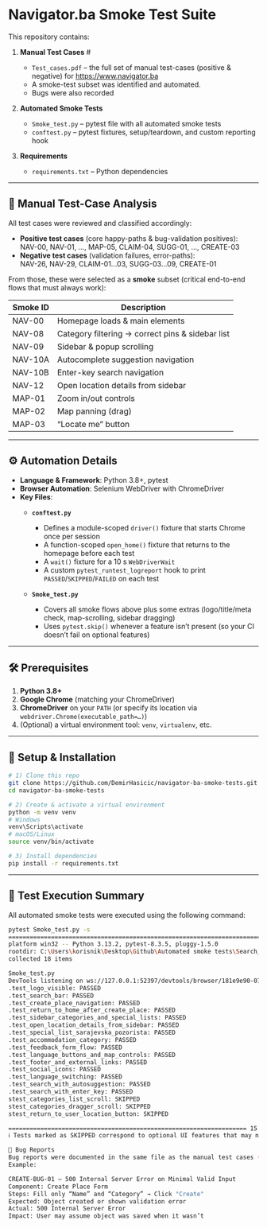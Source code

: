 # Navigator.ba Smoke Test Suite

This repository contains:

1. **Manual Test Cases**  #
   - `Test_cases.pdf` – the full set of manual test-cases (positive & negative) for https://www.navigator.ba  
   - A smoke-test subset was identified and automated.
   - Bugs were also recorded

2. **Automated Smoke Tests**  
   - `Smoke_test.py` – pytest file with all automated smoke tests  
   - `conftest.py` – pytest fixtures, setup/teardown, and custom reporting hook  

3. **Requirements**  
   - `requirements.txt` – Python dependencies  

---
## 📑 Manual Test-Case Analysis

All test cases were reviewed and classified accordingly:

- **Positive test cases** (core happy-paths & bug-validation positives):  
  NAV-00, NAV-01, …, MAP-05, CLAIM-04, SUGG-01, …, CREATE-03  
- **Negative test cases** (validation failures, error-paths):  
  NAV-26, NAV-29, CLAIM-01…03, SUGG-03…09, CREATE-01  

From those, these were selected as a **smoke** subset (critical end-to-end flows that must always work):

| Smoke ID | Description                                      |
|----------|--------------------------------------------------|
| NAV-00   | Homepage loads & main elements                   |
| NAV-08   | Category filtering → correct pins & sidebar list |
| NAV-09   | Sidebar & popup scrolling                        |
| NAV-10A  | Autocomplete suggestion navigation               |
| NAV-10B  | Enter-key search navigation                      |
| NAV-12   | Open location details from sidebar               |
| MAP-01   | Zoom in/out controls                             |
| MAP-02   | Map panning (drag)                               |
| MAP-03   | “Locate me” button                               |

---

## ⚙️ Automation Details

- **Language & Framework**: Python 3.8+, pytest  
- **Browser Automation**: Selenium WebDriver with ChromeDriver  
- **Key Files**:
  - **`conftest.py`**  
    - Defines a module-scoped `driver()` fixture that starts Chrome once per session  
    - A function-scoped `open_home()` fixture that returns to the homepage before each test  
    - A `wait()` fixture for a 10 s `WebDriverWait`  
    - A custom `pytest_runtest_logreport` hook to print `PASSED`/`SKIPPED`/`FAILED` on each test

  - **`Smoke_test.py`**  
    - Covers all smoke flows above plus some extras (logo/title/meta check, map-scrolling, sidebar dragging)  
    - Uses `pytest.skip()` whenever a feature isn’t present (so your CI doesn’t fail on optional features)  

---

## 🛠 Prerequisites

1. **Python 3.8+**  
2. **Google Chrome** (matching your ChromeDriver)  
3. **ChromeDriver** on your `PATH` (or specify its location via `webdriver.Chrome(executable_path=…)`)  
4. (Optional) a virtual environment tool: `venv`, `virtualenv`, etc.

---

## 🚀 Setup & Installation

```bash
# 1) Clone this repo
git clone https://github.com/DemirHasicic/navigator-ba-smoke-tests.git
cd navigator-ba-smoke-tests

# 2) Create & activate a virtual environment
python -m venv venv
# Windows
venv\Scripts\activate
# macOS/Linux
source venv/bin/activate

# 3) Install dependencies
pip install -r requirements.txt
```````
---

## 🧪 Test Execution Summary

All automated smoke tests were executed using the following command:

```bash
pytest Smoke_test.py -s
========================================================================= test session starts =========================================================================
platform win32 -- Python 3.13.2, pytest-8.3.5, pluggy-1.5.0
rootdir: C:\Users\korisnik\Desktop\Github\Automated smoke tests\Search_test
collected 18 items

Smoke_test.py
DevTools listening on ws://127.0.0.1:52397/devtools/browser/181e9e90-075c-4441-9df7-a85f5a610660
.test_logo_visible: PASSED
.test_search_bar: PASSED
.test_create_place_navigation: PASSED
.test_return_to_home_after_create_place: PASSED
.test_sidebar_categories_and_special_lists: PASSED
.test_open_location_details_from_sidebar: PASSED
.test_special_list_sarajevska_pozorista: PASSED
.test_accommodation_category: PASSED
.test_feedback_form_flow: PASSED
.test_language_buttons_and_map_controls: PASSED
.test_footer_and_external_links: PASSED
.test_social_icons: PASSED
.test_language_switching: PASSED
.test_search_with_autosuggestion: PASSED
.test_search_with_enter_key: PASSED
stest_categories_list_scroll: SKIPPED
stest_categories_dragger_scroll: SKIPPED
stest_return_to_user_location_button: SKIPPED

=================================================================== 15 passed, 3 skipped in 30.88s ====================================================================
ℹ️ Tests marked as SKIPPED correspond to optional UI features that may not appear in all environments or screen sizes (e.g., sidebar scroll dragger, "locate me" button). These are skipped gracefully to allow CI to continue.

🐞 Bug Reports
Bug reports were documented in the same file as the manual test cases ("Test_cases".pdf), and clearly labeled (e.g., CREATE-BUG-XX, NAV-BUG-XX).
Example:

CREATE-BUG-01 — 500 Internal Server Error on Minimal Valid Input
Component: Create Place Form
Steps: Fill only “Name” and “Category” → Click "Create"
Expected: Object created or shown validation error
Actual: 500 Internal Server Error
Impact: User may assume object was saved when it wasn’t
